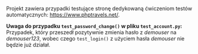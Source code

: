 Projekt zawiera przypadki testujące stronę dedykowaną ćwiczeniom testów automatycznych: https://www.phptravels.net/.

**Uwaga do przypadku `test_password_change()` w pliku `test_account.py`:**
Przypadek, który przeszedł pozytywnie zmienia hasło z _demouser_ na _demouser123_, wobec czego `test_login()` z użyciem hasła _demouser_ nie będzie już działał.